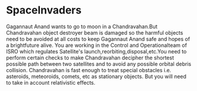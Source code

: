# SpaceInvaders
Gagannaut Anand wants to go to moon in a Chandravahan.But Chandravahan object destroyer beam is damaged so the harmful objects need to be avoided at all costs to keep Gagannaut Anand safe and hopes of a brightfuture alive. You are working in the Control and Operationalteam of ISRO which regulates Satellite's launch,reorbiting,disposal,etc.You need to perform certain checks to make Chandravahan decipher the shortest possible path between two satellites and to avoid any possible orbital debris collision. Chandravahan is fast enough to treat special obstacles i.e. asteroids, meteoroids, comets, etc as stationary objects. But you will need to take in account relativistic effects.
